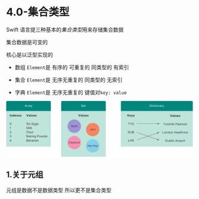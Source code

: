 # 4.0-集合类型

Swift 语言提三种基本的*集合类型*用来存储集合数据

集合数据是可变的

核心是以泛型实现的

- 数组 `Element`是 有序的 可重复的 同类型的 有索引

- 集合  `Element`是 无序无重复的  同类型的 无索引

- 字典  `Element`是 无序无重复的 键值对`key: value`

![4-CollectionTypes-5](./Resources/4-CollectionTypes-5.png)

## 1.关于元组

元组是数据不是数据类型 所以更不是集合类型